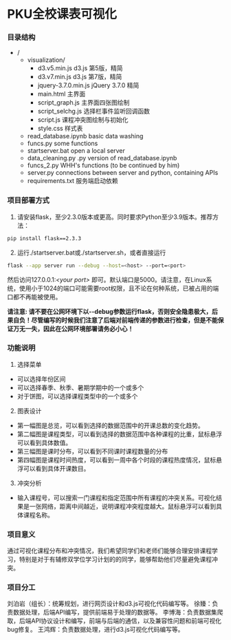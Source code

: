 # PKU全校课表可视化

### 目录结构
- /
  - visualization/
    - d3.v5.min.js d3.js 第5版，精简
    - d3.v7.min.js d3.js 第7版，精简
    - jquery-3.7.0.min.js jQuery 3.7.0 精简
    - main.html 主界面
    - script_graph.js 主界面四张图绘制
    - script_selchg.js 选择栏事件监听回调函数
    - script.js 课程冲突图绘制与初始化
    - style.css 样式表
  - read_database.ipynb           basic data washing
  - funcs.py                      some functions 
  - startserver.bat               open a local server
  - data_cleaning.py              .py version of read_database.ipynb
  - funcs_2.py                    WHH's functions (to be continued by him)
  - server.py                     connections between server and python, containing APIs
  - requirements.txt 服务端启动依赖

### 项目部署方式
1. 请安装flask，至少2.3.0版本或更高。同时要求Python至少3.9版本。推荐方法：
```sh
pip install flask==2.3.3
```
2. 运行./startserver.bat或./startserver.sh，或者直接运行
```sh
flask --app server run --debug --host=<host> --port=<port>
```
然后访问127.0.0.1:*\<your port\>* 即可。默认端口是5000。请注意，在Linux系统，使用小于1024的端口可能需要root权限，且不论在何种系统，已被占用的端口都不再能被使用。

**请注意: 请不要在公网环境下以--debug参数运行flask，否则安全隐患极大，后果自负！尽管编写的时候我们注意了后端对前端传递的参数进行检查，但是不能保证万无一失，因此在公网环境部署请务必小心！**

### 功能说明
1. 选择菜单
- 可以选择年份区间
- 可以选择春季、秋季、暑期学期中的一个或多个
- 对于饼图，可以选择课程类型中的一个或多个

2. 图表设计
- 第一幅图是总览，可以看到选择的数据范围中的开课总数的变化趋势。
- 第二幅图是课程类型，可以看到选择的数据范围中各种课程的比重，鼠标悬浮可以看到具体数值。
- 第三幅图是课时分布，可以看到不同课时课程数量的分布
- 第四幅图是课程时间热度，可以看到一周中各个时段的课程热度情况，鼠标悬浮可以看到具体开课数目。

3. 冲突分析
- 输入课程号，可以搜索一门课程和指定范围中所有课程的冲突关系。可视化结果是一张网络，距离中间越近，说明课程冲突程度越大。鼠标悬浮可以看到具体课程名称。

### 项目意义
通过可视化课程分布和冲突情况，我们希望同学们和老师们能够合理安排课程学习，特别是对于有辅修双学位学习计划的的同学，能够帮助他们尽量避免课程冲突。

### 项目分工
刘泊岩（组长）：统筹规划，进行网页设计和d3.js可视化代码编写等。
徐臻：负责数据处理，后端API编写，提供前端易于处理的数据等。
李博海：负责数据集爬取，后端API协议设计和编写，前端与后端的通信，以及兼容性问题和前端可视化bug修复。
王鸿辉：负责数据处理，进行d3.js可视化代码编写等。
